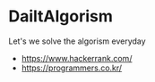 # DailtAlgorism

Let's we solve the algorism everyday 

- https://www.hackerrank.com/
- https://programmers.co.kr/
